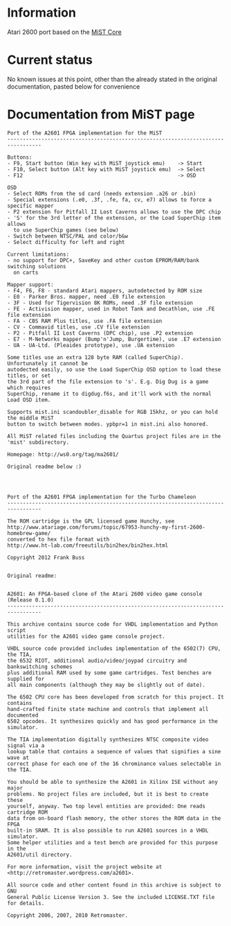 # Information
Atari 2600 port based on the [MiST Core](https://github.com/mist-devel/TCA2601)
# Current status
No known issues at this point, other than the already stated in the original documentation, pasted below for convenience
# Documentation from MiST page

    Port of the A2601 FPGA implementation for the MiST
    ---------------------------------------------------------------------------------
    
    Buttons:
    - F9, Start button (Win key with MiST joystick emu)    -> Start
    - F10, Select button (Alt key with MiST joystick emu)  -> Select
    - F12                                                  -> OSD
    
    OSD
    - Select ROMs from the sd card (needs extension .a26 or .bin)
    - Special extensions (.e0, .3f, .fe, fa, cv, e7) allows to force a specific mapper
    - P2 extension for Pitfall II Lost Caverns allows to use the DPC chip
    - 'S' for the 3rd letter of the extension, or the Load SuperChip item allows
      to use SuperChip games (see below)
    - Switch between NTSC/PAL and color/b&w
    - Select difficulty for left and right
    
    Current limitations:
    - no support for DPC+, SaveKey and other custom EPROM/RAM/bank switching solutions
      on carts
    
    Mapper support:
    - F4, F6, F8 - standard Atari mappers, autodetected by ROM size
    - E0 - Parker Bros. mapper, need .E0 file extension
    - 3F - Used for Tigervision 8K ROMs, need .3F file extension
    - FE - Activision mapper, used in Robot Tank and Decathlon, use .FE file extension
    - FA - CBS RAM Plus titles, use .FA file extension
    - CV - Commavid titles, use .CV file extension
    - P2 - Pitfall II Lost Caverns (DPC chip), use .P2 extension
    - E7 - M-Networks mapper (Bump'n'Jump, Burgertime), use .E7 extension
    - UA - UA-Ltd. (Pleaides prototype), use .UA extension
    
    Some titles use an extra 128 byte RAM (called SuperChip). Unfortunately it cannot be
    autodected easily, so use the Load SuperChip OSD option to load these titles, or set
    the 3rd part of the file extension to 's'. E.g. Dig Dug is a game which requires
    SuperChip, rename it to digdug.f6s, and it'll work with the normal Load OSD item.
    
    Supports mist.ini scandoubler_disable for RGB 15khz, or you can hold the middle MiST
    button to switch between modes. ypbpr=1 in mist.ini also honored.
    
    All MiST related files including the Quartus project files are in the 'mist' subdirectory.
        
    Homepage: http://ws0.org/tag/ma2601/
    
    Original readme below :)




    Port of the A2601 FPGA implementation for the Turbo Chameleon
    ---------------------------------------------------------------------------------

    The ROM cartridge is the GPL licensed game Hunchy, see
    http://www.atariage.com/forums/topic/67953-hunchy-my-first-2600-homebrew-game/
    converted to hex file format with 
    http://www.ht-lab.com/freeutils/bin2hex/bin2hex.html

    Copyright 2012 Frank Buss


    Original readme:


    A2601: An FPGA-based clone of the Atari 2600 video game console (Release 0.1.0)
    ---------------------------------------------------------------------------------
    
    This archive contains source code for VHDL implementation and Python script 
    utilities for the A2601 video game console project.

    VHDL source code provided includes implementation of the 6502(7) CPU, the TIA, 
    the 6532 RIOT, additional audio/video/joypad circuitry and bankswitching schemes 
    plus additional RAM used by some game cartridges. Test benches are supplied for 
    all main components (although they may be slightly out of date).
    
    The 6502 CPU core has been developed from scratch for this project. It contains 
    hand-crafted finite state machine and controls that implement all documented 
    6502 opcodes. It synthesizes quickly and has good performance in the simulator. 
    
    The TIA implementation digitally synthesizes NTSC composite video signal via a 
    lookup table that contains a sequence of values that signifies a sine wave at 
    correct phase for each one of the 16 chrominance values selectable in the TIA. 
    
    You should be able to synthesize the A2601 in Xilinx ISE without any major 
    problems. No project files are included, but it is best to create these 
    yourself, anyway. Two top level entities are provided: One reads cartridge ROM 
    data from on-board flash memory, the other stores the ROM data in the FPGA 
    built-in SRAM. It is also possible to run A2601 sources in a VHDL simulator. 
    Some helper utilities and a test bench are provided for this purpose in the 
    A2601/util directory.
    
    For more information, visit the project website at 
    <http://retromaster.wordpress.com/a2601>.

    All source code and other content found in this archive is subject to GNU 
    General Public License Version 3. See the included LICENSE.TXT file for details.
    
    Copyright 2006, 2007, 2010 Retromaster.
